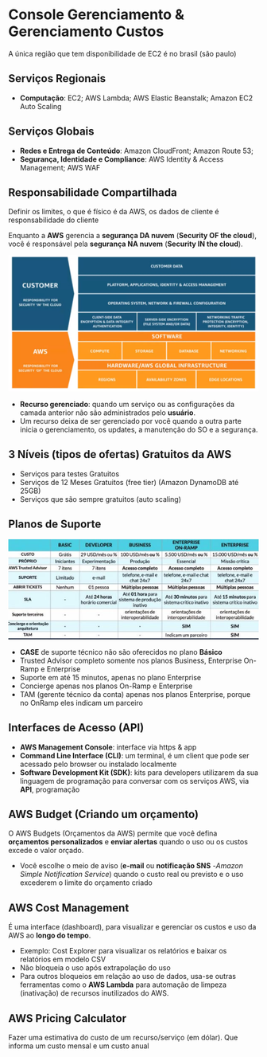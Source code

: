 # Console Gerenciamento & Gerenciamento Custos

A única região que tem disponibilidade de EC2 é no brasil (são paulo)

## Serviços Regionais

- **Computação**: EC2; AWS Lambda; AWS Elastic Beanstalk; Amazon EC2 Auto Scaling

## Serviços Globais

- **Redes e Entrega de Conteúdo**: Amazon CloudFront; Amazon Route 53;
- **Segurança, Identidade e Compliance**: AWS Identity & Access Management; AWS WAF

## Responsabilidade Compartilhada

Definir os limites, o que é físico é da AWS, os dados de cliente é responsabilidade do cliente

Enquanto a **AWS** gerencia a **segurança DA nuvem** (**Security OF the cloud**), você é responsável pela **segurança NA nuvem** (**Security IN the cloud**).

![Responsabilidade Compartilhada](./images/responsabilitys.PNG)

- **Recurso gerenciado**: quando um serviço ou as configurações da camada anterior não são administrados pelo **usuário**.
- Um recurso deixa de ser gerenciado por você quando a outra parte inicia o gerenciamento, os updates, a manutenção do SO e a segurança.

## 3 Níveis (tipos de ofertas) Gratuitos da AWS

- Serviços para testes Gratuitos
- Serviços de 12 Meses Gratuitos (free tier) (Amazon DynamoDB até 25GB)
- Serviços que são sempre gratuitos (auto scaling)

## Planos de Suporte

![Níveis de suportes](./images/planos-de-suporte.jpeg)

- **CASE** de suporte técnico não são oferecidos no plano **Básico**
- Trusted Advisor completo somente nos planos Business, Enterprise On-Ramp e Enterprise
- Suporte em até 15 minutos, apenas no plano Enterprise
- Concierge apenas nos planos On-Ramp e Enterprise
- TAM (gerente técnico da conta) apenas nos planos Enterprise, porque no OnRamp eles indicam um parceiro

## Interfaces de Acesso (API)

- **AWS Management Console**: interface via https & app
- **Command Line Interface (CLI)**: um terminal, é um client que pode ser acessado pelo browser ou instalado localmente
- **Software Development Kit (SDK)**: kits para developers utilizarem da sua linguagem de programação para conversar com os serviços AWS, via **API**, programação

## AWS Budget (Criando um orçamento)

O AWS Budgets (Orçamentos da AWS) permite que você defina **orçamentos personalizados** e **enviar alertas** quando o uso ou os custos excede o valor orçado.

- Você escolhe o meio de aviso (**e-mail** ou **notificação SNS** -*Amazon Simple Notification Service*) quando o custo real ou previsto e o uso excederem o limite do orçamento criado

## AWS Cost Management

É uma interface (dashboard), para visualizar e gerenciar os custos e uso da AWS ao **longo do tempo**.

- Exemplo: Cost Explorer para visualizar os relatórios e baixar os relatórios em modelo CSV
- Não bloqueia o uso após extrapolação do uso
- Para outros bloqueios em relação ao uso de dados, usa-se outras ferramentas como o **AWS Lambda** para automação de limpeza (inativação) de recursos inutilizados do AWS.

## AWS Pricing Calculator

Fazer uma estimativa do custo de um recurso/serviço (em dólar). Que informa um custo mensal e um custo anual
